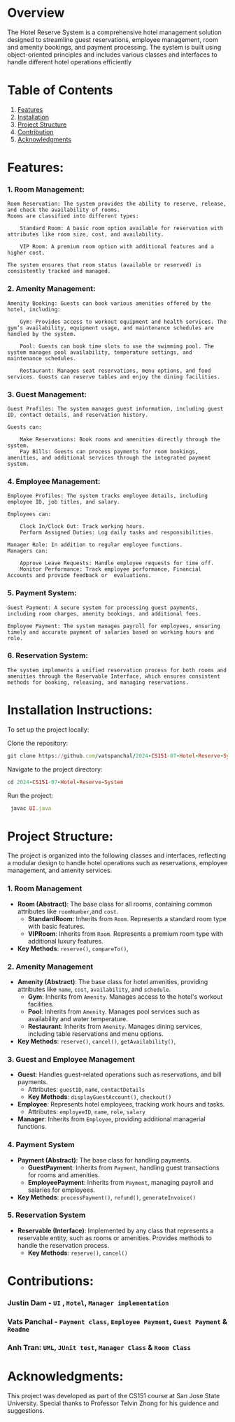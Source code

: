 # Overview
The Hotel Reserve System is a comprehensive hotel management solution designed to streamline guest reservations, employee management, room and amenity bookings, and payment processing. The system is built using object-oriented principles and includes various classes and interfaces to handle different hotel operations efficiently

# Table of Contents
1. [Features](#Features)
2. [Installation](#installation-instructions)
3. [Project Structure](#project-structure)
4. [Contribution](#contributions)
5. [Acknowledgments](#acknowledgments)

# Features:

### 1. Room Management:


	Room Reservation: The system provides the ability to reserve, release, and check the availability of rooms. 
	Rooms are classified into different types:

		Standard Room: A basic room option available for reservation with attributes like room size, cost, and availability.

		VIP Room: A premium room option with additional features and a higher cost.

	The system ensures that room status (available or reserved) is consistently tracked and managed.
### 2. Amenity Management:


	Amenity Booking: Guests can book various amenities offered by the hotel, including:

		Gym: Provides access to workout equipment and health services. The gym’s availability, equipment usage, and maintenance schedules are handled by the system.

		Pool: Guests can book time slots to use the swimming pool. The system manages pool availability, temperature settings, and maintenance schedules.

		Restaurant: Manages seat reservations, menu options, and food services. Guests can reserve tables and enjoy the dining facilities.
### 3. Guest Management:

	Guest Profiles: The system manages guest information, including guest ID, contact details, and reservation history. 

	Guests can:
		
		Make Reservations: Book rooms and amenities directly through the system.
		Pay Bills: Guests can process payments for room bookings, amenities, and additional services through the integrated payment system.
### 4. Employee Management:

	Employee Profiles: The system tracks employee details, including employee ID, job titles, and salary. 

	Employees can:

		Clock In/Clock Out: Track working hours.
		Perform Assigned Duties: Log daily tasks and responsibilities.

	Manager Role: In addition to regular employee functions. 
	Managers can:

		Approve Leave Requests: Handle employee requests for time off.
		Monitor Performance: Track employee performance, Financial Accounts and provide feedback or  evaluations.
### 5. Payment System:

	Guest Payment: A secure system for processing guest payments, including room charges, amenity bookings, and additional fees.

	Employee Payment: The system manages payroll for employees, ensuring timely and accurate payment of salaries based on working hours and role.
### 6. Reservation System:

	The system implements a unified reservation process for both rooms and amenities through the Reservable Interface, which ensures consistent methods for booking, releasing, and managing reservations.

# Installation Instructions:
To set up the project locally:

Clone the repository:
```rb
git clone https://github.com/vatspanchal/2024-CS151-07-Hotel-Reserve-System.git
```

Navigate to the project directory:
```rb
cd 2024-CS151-07-Hotel-Reserve-System
```

Run the project:
```rb
 javac UI.java
 ```


# Project Structure: 
The project is organized into the following classes and interfaces, reflecting a modular design to handle hotel operations such as reservations, employee management, and amenity services.

### 1. **Room Management**
   - **Room (Abstract)**: The base class for all rooms, containing common attributes like `roomNumber`,and `cost`.
     - **StandardRoom**: Inherits from `Room`. Represents a standard room type with basic features.
     - **VIPRoom**: Inherits from `Room`. Represents a premium room type with additional luxury features.
   - **Key Methods**: `reserve()`, `compareTo()`,

### 2. **Amenity Management**
   - **Amenity (Abstract)**: The base class for hotel amenities, providing attributes like `name`, `cost`, `availability`, and `schedule`.
     - **Gym**: Inherits from `Amenity`. Manages access to the hotel's workout facilities.
     - **Pool**: Inherits from `Amenity`. Manages pool services such as availability and water temperature.
     - **Restaurant**: Inherits from `Amenity`. Manages dining services, including table reservations and menu options.
   - **Key Methods**: `reserve()`, `cancel()`, `getAvailability()`, 

### 3. **Guest and Employee Management**
   - **Guest**: Handles guest-related operations such as reservations, and bill payments.
     - Attributes: `guestID`, `name`, `contactDetails`
     - **Key Methods**: `displayGuestAccount()`, `checkout()`
   - **Employee**: Represents hotel employees, tracking work hours and tasks.
     - Attributes: `employeeID`, `name`, `role`, `salary`
   - **Manager**: Inherits from `Employee`, providing additional managerial functions.

### 4. **Payment System**
   - **Payment (Abstract)**: The base class for handling payments.
     - **GuestPayment**: Inherits from `Payment`, handling guest transactions for rooms and amenities.
     - **EmployeePayment**: Inherits from `Payment`, managing payroll and salaries for employees.
   - **Key Methods**: `processPayment()`, `refund()`, `generateInvoice()`

### 5. **Reservation System**
   - **Reservable (Interface)**: Implemented by any class that represents a reservable entity, such as rooms or amenities. Provides methods to handle the reservation process.
     - **Key Methods**: `reserve()`, `cancel()`

# Contributions: 
### Justin Dam - `UI` , `Hotel`, `Manager implementation`
### Vats Panchal - `Payment class`, `Employee Payment`, `Guest Payment` & `Readme`
### Anh Tran: `UML`, `JUnit test`, `Manager Class` & `Room Class`

# Acknowledgments:
This project was developed as part of the CS151 course at San Jose State University. Special thanks to Professor Telvin Zhong for his guidence and suggestions.

